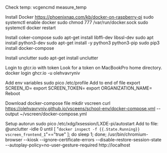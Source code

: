 Check temp:
vcgencmd measure_temp

Install Docker
https://phoenixnap.com/kb/docker-on-raspberry-pi
sudo systemctl enable docker
sudo chmod 777 /var/run/docker.sock
sudo systemctl docker restart

Install coker-compose
sudo apt-get install libffi-dev libssl-dev
sudo apt install python3-dev
sudo apt-get install -y python3 python3-pip
sudo pip3 install docker-compose

Install unclutter
sudo apt-get install unclutter

Login to gtcr.io with token
Look for a token on MacBookPro home directory.
docker login ghcr.io -u olehvavryniv

Add env variables
sudo pico /etc/profile
Add to end of file
export SCREEN_ID=
export SCREEN_TOKEN=
export ORGANIZATION_NAME=
Reboot

Download docker-compose file
mkdir vscreen
curl https://olehvavryniv.github.io/vsceens/school-env/docker-compose.yml --output ~/vscreen/docker-compose.yml

Setup autorun
sudo pico /etc/xdg/lxsession/LXDE-pi/autostart
Add to file:
@unclutter -idle 0
until [ "`docker inspect -f {{.State.Running}} vscreen_frontend_1`"=="true" ]; do
    sleep 1;
done;
/usr/bin/chromium-browser --kiosk --ignore-certificate-errors --disable-restore-session-state --autoplay-policy=no-user-gesture-required http://localhost